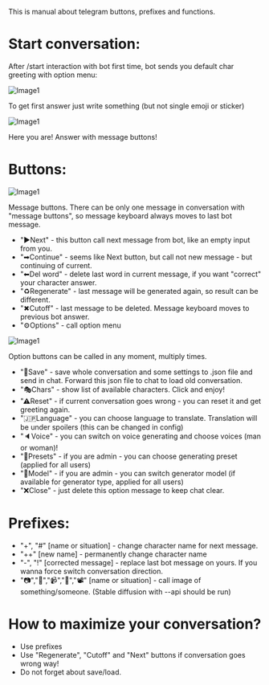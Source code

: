 This is manual about telegram buttons, prefixes and functions.

# Start conversation:
After /start interaction with bot first time, bot sends you default char greeting with option menu:

![Image1](https://raw.githubusercontent.com/innightwolfsleep/text-generation-webui-telegram_bot/refs/heads/main/manuals/images/telegram_bot_start_option.PNG)

To get first answer just write something (but not single emoji or sticker)

![Image1](https://raw.githubusercontent.com/innightwolfsleep/text-generation-webui-telegram_bot/refs/heads/main/manuals/images/telegram_bot_message.PNG)

Here you are! Answer with message buttons!


# Buttons:

![Image1](https://raw.githubusercontent.com/innightwolfsleep/text-generation-webui-telegram_bot/refs/heads/main/manuals/images/telegram_bot_message_narrow.png)

Message buttons. There can be only one message in conversation with "message buttons", so message keyboard always moves to last bot message.
- "▶Next" - this button call next message from bot, like an empty input from you.
- "➡Continue" - seems like Next button, but call not new message - but continuing of current.
- "⬅Del word" - delete last word in current message, if you want "correct" your character answer.
- "♻Regenerate" - last message will be generated again, so result can be different. 
- "✖Cutoff" - last message to be deleted. Message keyboard moves to previous bot answer.
- "⚙Options" - call option menu

![Image1](https://raw.githubusercontent.com/innightwolfsleep/text-generation-webui-telegram_bot/refs/heads/main/manuals/images/telegram_bot_start_option_narrow.PNG)

Option buttons can be called in any moment, multiply times.
- "💾Save" - save whole conversation and some settings to .json file and send in chat. Forward this json file to chat to load old conversation.
- "🎭Chars" - show list of available characters. Click and enjoy!
- "⚠Reset" - if current conversation goes wrong - you can reset it and get greeting again.
- "🇯🇵Language" - you can choose language to translate. Translation will be under spoilers (this can be changed in config)
- "🔈Voice" - you can switch on voice generating and choose voices (man or woman)! 
- "🔧Presets" - if you are admin - you can choose generating preset (applied for all users)
- "🔨Model" - if you are admin - you can switch generator model (if available for generator type, applied for all users) 
- "❌Close" - just delete this option message to keep chat clear.

# Prefixes:
- "+", "#" [name or situation] - change character name for next message. 
- "++" [new name] - permanently change character name 
- "-", "!" [corrected message] - replace last bot message on yours. If you wanna force switch conversation direction.
- "📷","📸","📹","🎥","📽" [name or situation] - call image of something/someone. (Stable diffusion with --api should be run)

# How to maximize your conversation?
- Use prefixes
- Use "Regenerate", "Cutoff" and "Next" buttons if conversation goes wrong way! 
- Do not forget about save/load.
